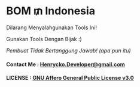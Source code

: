 # BOM $₥$ Indonesia

Dilarang Menyalahgunakan Tools Ini!

Gunakan Tools Dengan Bijak :)

_Pembuat Tidak Bertanggung Jawab! (apa pun itu)_
#### Contact Me : Henrycko.Developer@gmail.com
#### LICENSE    : [GNU Affero General Public License v3.0](https://github.com/thetermuxchoice/BOM-SMS/blob/master/LICENSE)
